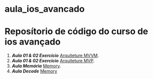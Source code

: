 # aula_ios_avancado

# Reposítorio de código do curso de ios avançado

1. ***Aula 01 & 02 Exercício*** [Arquiteture MVVM](https://github.com/jacksonsmith/aula_ios_avancado_exercicio_mvvm).
1. ***Aula 01 & 02  Exercício*** [Arquiteture MVP](https://github.com/jacksonsmith/aula_ios_avancado_exercicio_mvp).
2. ***Aula Memória*** [Memory](https://github.com/jacksonsmith/aula_ios_avancado_02).
3. ***Aula Decode*** [Memory](https://github.com/jacksonsmith/aula_ios_avancado_encode_decode)

